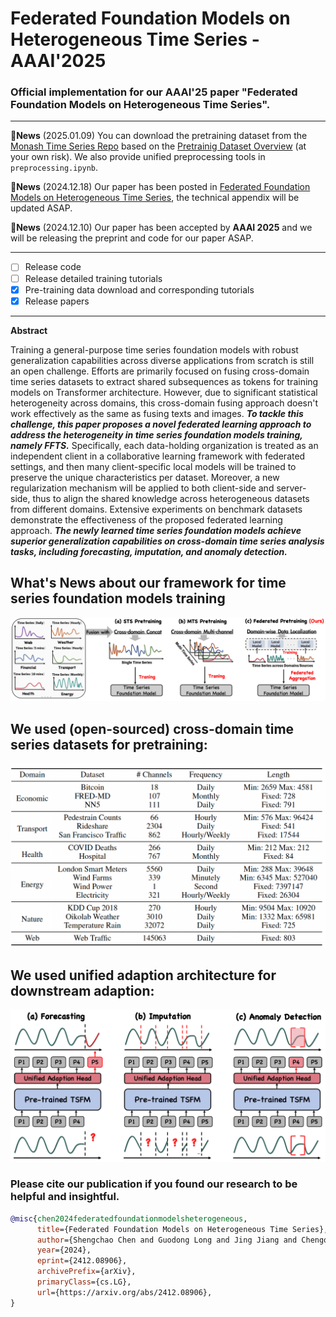 # Federated Foundation Models on Heterogeneous Time Series - AAAI'2025

### Official implementation for our AAAI'25 paper "Federated Foundation Models on Heterogeneous Time Series".

---

:triangular_flag_on_post:**News** (2025.01.09) You can download the pretraining dataset from the [Monash Time Series Repo](https://forecastingdata.org/) based on the [Pretrainig Dataset Overview](#Datasets) (at your own risk). We also provide unified preprocessing tools in `preprocessing.ipynb`. 

:triangular_flag_on_post:**News** (2024.12.18) Our paper has been posted in [Federated Foundation Models on Heterogeneous Time Series](https://arxiv.org/abs/2412.08906), the technical appendix will be updated ASAP.

:triangular_flag_on_post:**News** (2024.12.10) Our paper has been accepted by **AAAI 2025** and we will be releasing the preprint and code for our paper ASAP.


---
- [ ] Release code
- [ ] Release detailed training tutorials
- [x] Pre-training data download and corresponding tutorials
- [x] Release papers
---
**Abstract**

Training a general-purpose time series foundation models with robust generalization capabilities across diverse applications from scratch is still an open challenge. Efforts are primarily focused on fusing cross-domain time series datasets to extract shared subsequences as tokens for training models on Transformer architecture. However, due to significant statistical heterogeneity across domains, this cross-domain fusing approach doesn't work effectively as the same as fusing texts and images. ***To tackle this challenge, this paper proposes a novel federated learning approach to address the heterogeneity in time series foundation models training, namely FFTS.*** Specifically, each data-holding organization is treated as an independent client in a collaborative learning framework with federated settings, and then many client-specific local models will be trained to preserve the unique characteristics per dataset. Moreover, a new regularization mechanism will be applied to both client-side and server-side, thus to align the shared knowledge across heterogeneous datasets from different domains. Extensive experiments on benchmark datasets demonstrate the effectiveness of the proposed federated learning approach. ***The newly learned time series foundation models achieve superior generalization capabilities on cross-domain time series analysis tasks, including forecasting, imputation, and anomaly detection.***

## What's News about our framework for time series foundation models training
![What's News](assest/difference.png "What's New")

## We used (open-sourced) cross-domain time series datasets for pretraining:
![Datasets](assest/pretrain_data.png "What's New")

## We used unified adaption architecture for downstream adaption:
![Adaption](assest/adaption.png "What's New")


### Please cite our publication if you found our research to be helpful and insightful.

```bibtex
@misc{chen2024federatedfoundationmodelsheterogeneous,
      title={Federated Foundation Models on Heterogeneous Time Series}, 
      author={Shengchao Chen and Guodong Long and Jing Jiang and Chengqi Zhang},
      year={2024},
      eprint={2412.08906},
      archivePrefix={arXiv},
      primaryClass={cs.LG},
      url={https://arxiv.org/abs/2412.08906}, 
}

